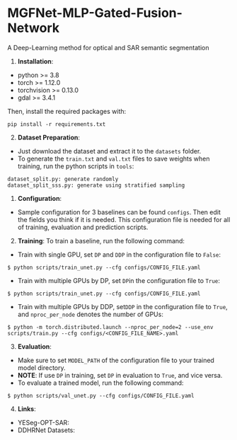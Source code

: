 # MGFNet-MLP-Gated-Fusion-Network
A Deep-Learning method for optical and SAR semantic segmentation

1. __Installation__:

- python >= 3.8
- torch >= 1.12.0
- torchvision >= 0.13.0
- gdal >= 3.4.1

Then, install the required packages with:

```
pip install -r requirements.txt
```

2. __Dataset Preparation__:

- Just download the dataset and extract it to the `datasets` folder.
- To generate the `train.txt` and `val.txt` files to save weights when training, run the python scripts in `tools`:

```
dataset_split.py: generate randomly
dataset_split_sss.py: generate using stratified sampling
```

1. __Configuration__:

- Sample configuration for 3 baselines can be found `configs`. Then edit the fields you think if it is needed. This configuration file is needed for all of training, evaluation and prediction scripts.

2. __Training__:
   To train a baseline, run the following command:

- Train with single GPU, set `DP` and `DDP` in the configuration file to `False`:

```
$ python scripts/train_unet.py --cfg configs/CONFIG_FILE.yaml
```

- Train with multiple GPUs by DP, set `DP`in the configuration file to `True`:

```
$ python scripts/train_unet.py --cfg configs/CONFIG_FILE.yaml
```

- Train with multiple GPUs by DDP, set`DDP` in the configuration file to `True`, and `nproc_per_node` denotes the number of GPUs:

```
$ python -m torch.distributed.launch --nproc_per_node=2 --use_env scripts/train.py --cfg configs/<CONFIG_FILE_NAME>.yaml
```

3. __Evaluation__:

- Make sure to set `MODEL_PATH` of the configuration file to your trained model directory.
- __NOTE__: If use `DP` in training, set `DP` in evaluation to `True`, and vice versa.
- To evaluate a trained model, run the following command:

```
$ python scripts/val_unet.py --cfg configs/CONFIG_FILE.yaml
```
4. __Links__:
- YESeg-OPT-SAR: [](https://github.com/yeyuanxin110/YESeg-OPT-SAR/)
- DDHRNet Datasets: [](https://github.com/BlackSmithM/DDHRNet)
### 
